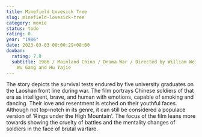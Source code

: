 ```yaml
---
title: Minefield Lovesick Tree
slug: minefield-lovesick-tree
category: movie
status: todo
rating: 0
year: "1986"
date: 2023-03-03 00:00:29+08:00
douban:
  rating: 7.8
  subtitle: 1986 / Mainland China / Drama War / Directed by William Wei / Starring
    Wu Gang and Hu Yajie
---
```


The story depicts the survival tests endured by five university graduates on the Laoshan front line during war. The film portrays Chinese soldiers of that era as intelligent, brave, and human with emotions, capable of smoking and dancing. Their love and resentment is etched on their youthful faces. Although not top-notch in its genre, it can still be considered a populace version of 'Rings under the High Mountain'. The focus of the film leans more towards showing the cruelty of battles and the mentality changes of soldiers in the face of brutal warfare.
